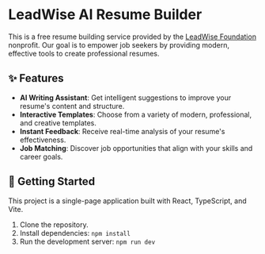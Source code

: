 # LeadWise AI Resume Builder

This is a free resume building service provided by the [LeadWise Foundation](https://letsleadwise.org) nonprofit. Our goal is to empower job seekers by providing modern, effective tools to create professional resumes.

## ✨ Features

- **AI Writing Assistant**: Get intelligent suggestions to improve your resume's content and structure.
- **Interactive Templates**: Choose from a variety of modern, professional, and creative templates.
- **Instant Feedback**: Receive real-time analysis of your resume's effectiveness.
- **Job Matching**: Discover job opportunities that align with your skills and career goals.

## 🚀 Getting Started

This project is a single-page application built with React, TypeScript, and Vite.

1.  Clone the repository.
2.  Install dependencies: `npm install`
3.  Run the development server: `npm run dev`